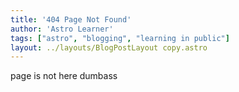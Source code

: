 ```yaml
---
title: '404 Page Not Found'
author: 'Astro Learner'
tags: ["astro", "blogging", "learning in public"]
layout: ../layouts/BlogPostLayout copy.astro
---
```

page is not here dumbass
